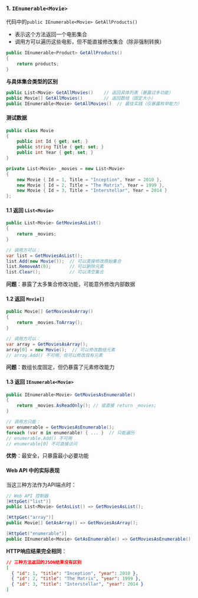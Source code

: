### 1. `IEnumerable<Movie>`
代码中的`public IEnumerable<Movie> GetAllProducts()`
- 表示这个方法返回一个电影集合
- 调用方可以遍历这些电影，但不能直接修改集合（除非强制转换）
``` csharp
public IEnumerable<Product> GetAllProducts()
{
    return products;
}
```
**与具体集合类型的区别**
``` csharp
public List<Movie> GetAllMovies()    // 返回具体列表（暴露过多功能）
public Movie[] GetAllMovies()        // 返回数组（固定大小）
public IEnumerable<Movie> GetAllMovies()  // 最佳实践（仅暴露枚举能力）
```

#### 测试数据

```csharp
public class Movie
{
    public int Id { get; set; }
    public string Title { get; set; }
    public int Year { get; set; }
}

private List<Movie> _movies = new List<Movie>
{
    new Movie { Id = 1, Title = "Inception", Year = 2010 },
    new Movie { Id = 2, Title = "The Matrix", Year = 1999 },
    new Movie { Id = 3, Title = "Interstellar", Year = 2014 }
};
```

#### 1.1 返回 `List<Movie>`

```csharp
public List<Movie> GetMoviesAsList()
{
    return _movies;
}

// 调用方可以：
var list = GetMoviesAsList();
list.Add(new Movie());  // 可以直接修改原始集合
list.RemoveAt(0);       // 可以删除元素
list.Clear();           // 可以清空集合
```

**问题**：暴露了太多集合修改功能，可能意外修改内部数据

#### 1.2 返回 `Movie[]`

```csharp
public Movie[] GetMoviesAsArray()
{
    return _movies.ToArray();
}

// 调用方可以：
var array = GetMoviesAsArray();
array[0] = new Movie();  // 可以修改数组元素
// array.Add() 不可用，但可以修改现有元素
```

**问题**：数组长度固定，但仍暴露了元素修改能力

#### 1.3 返回 `IEnumerable<Movie>`

```csharp
public IEnumerable<Movie> GetMoviesAsEnumerable()
{
    return _movies.AsReadOnly(); // 或直接 return _movies;
}

// 调用方只能：
var enumerable = GetMoviesAsEnumerable();
foreach (var m in enumerable) { ... }  // 只能遍历
// enumerable.Add() 不可用
// enumerable[0] 不可直接访问
```

**优势**：最安全，只暴露最小必要功能

#### Web API 中的实际表现

当这三种方法作为API端点时：

```csharp
// Web API 控制器
[HttpGet("list")]
public List<Movie> GetAsList() => GetMoviesAsList();

[HttpGet("array")]
public Movie[] GetAsArray() => GetMoviesAsArray();

[HttpGet("enumerable")]
public IEnumerable<Movie> GetAsEnumerable() => GetMoviesAsEnumerable();
```

**HTTP响应结果完全相同**：
```json
// 三种方法返回的JSON结果没有区别
[
  { "id": 1, "title": "Inception", "year": 2010 },
  { "id": 2, "title": "The Matrix", "year": 1999 },
  { "id": 3, "title": "Interstellar", "year": 2014 }
]
```
